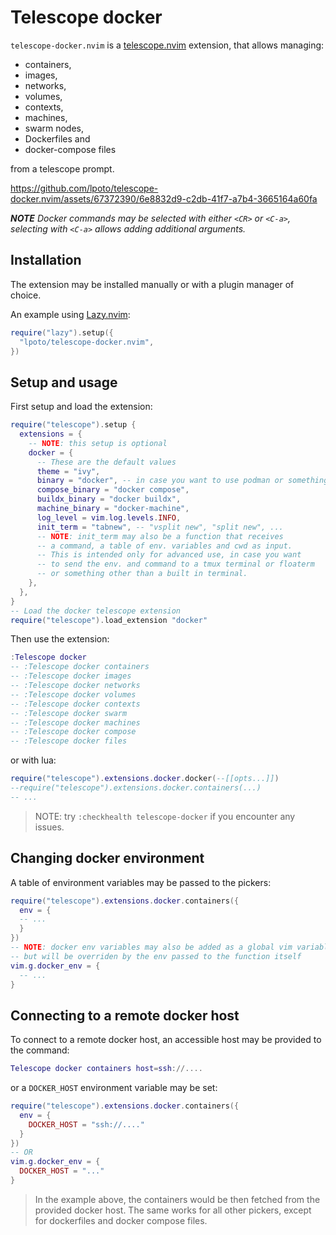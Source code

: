 # Telescope docker

`telescope-docker.nvim` is a [telescope.nvim](https://github.com/nvim-telescope/telescope.nvim) extension,
that allows managing:

- containers,
- images,
- networks,
- volumes,
- contexts,
- machines,
- swarm nodes,
- Dockerfiles and
- docker-compose files

from a telescope prompt.

https://github.com/lpoto/telescope-docker.nvim/assets/67372390/6e8832d9-c2db-41f7-a7b4-3665164a60fa

**_NOTE_** _Docker commands may be selected with either `<CR>` or `<C-a>`, selecting with
`<C-a>` allows adding additional arguments._

## Installation

The extension may be installed manually or with a plugin manager of choice.

An example using [Lazy.nvim](https://github.com/folke/lazy.nvim):

```lua
require("lazy").setup({
  "lpoto/telescope-docker.nvim",
})
```

## Setup and usage

First setup and load the extension:

```lua
require("telescope").setup {
  extensions = {
    -- NOTE: this setup is optional
    docker = {
      -- These are the default values
      theme = "ivy",
      binary = "docker", -- in case you want to use podman or something
      compose_binary = "docker compose",
      buildx_binary = "docker buildx",
      machine_binary = "docker-machine",
      log_level = vim.log.levels.INFO,
      init_term = "tabnew", -- "vsplit new", "split new", ...
      -- NOTE: init_term may also be a function that receives
      -- a command, a table of env. variables and cwd as input.
      -- This is intended only for advanced use, in case you want
      -- to send the env. and command to a tmux terminal or floaterm
      -- or something other than a built in terminal.
    },
  },
}
-- Load the docker telescope extension
require("telescope").load_extension "docker"
```

Then use the extension:

```lua
:Telescope docker
-- :Telescope docker containers
-- :Telescope docker images
-- :Telescope docker networks
-- :Telescope docker volumes
-- :Telescope docker contexts
-- :Telescope docker swarm
-- :Telescope docker machines
-- :Telescope docker compose
-- :Telescope docker files
```

or with lua:

```lua
require("telescope").extensions.docker.docker(--[[opts...]])
--require("telescope").extensions.docker.containers(...)
-- ...
```

> NOTE: try `:checkhealth telescope-docker` if you encounter any issues.

## Changing docker environment

A table of environment variables may be passed to the pickers:

```lua
require("telescope").extensions.docker.containers({
  env = {
  -- ...
  }
})
-- NOTE: docker env variables may also be added as a global vim variable,
-- but will be overriden by the env passed to the function itself
vim.g.docker_env = {
  -- ...
}
```

## Connecting to a remote docker host

To connect to a remote docker host, an accessible host may be provided to the command:

```lua
Telescope docker containers host=ssh://....
```

or a `DOCKER_HOST` environment variable may be set:

```lua
require("telescope").extensions.docker.containers({
  env = {
    DOCKER_HOST = "ssh://...."
  }
})
-- OR
vim.g.docker_env = {
  DOCKER_HOST = "..."
}
```

> In the example above, the containers would be then fetched
> from the provided docker host.
> The same works for all other pickers, except for dockerfiles and docker compose files.
